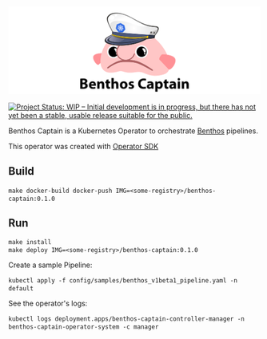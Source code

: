 ![Benthos Captain](icon.png "Benthos Captain")

[![Project Status: WIP – Initial development is in progress, but there has not yet been a stable, usable release suitable for the public.](https://www.repostatus.org/badges/latest/wip.svg)](https://www.repostatus.org/#wip)

Benthos Captain is a Kubernetes Operator to orchestrate [Benthos](https://www.benthos.dev/) pipelines.

This operator was created with [Operator SDK](https://sdk.operatorframework.io/)

## Build

```
make docker-build docker-push IMG=<some-registry>/benthos-captain:0.1.0
```

## Run

```
make install
make deploy IMG=<some-registry>/benthos-captain:0.1.0
```

Create a sample Pipeline:
```
kubectl apply -f config/samples/benthos_v1beta1_pipeline.yaml -n default
```

See the operator's logs:
```
kubectl logs deployment.apps/benthos-captain-controller-manager -n benthos-captain-operator-system -c manager
```
